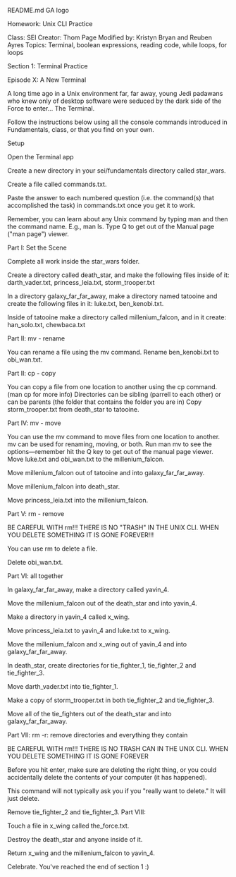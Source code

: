 README.md
GA logo

Homework: Unix CLI Practice

Class: SEI
Creator: Thom Page 
Modified by: Kristyn Bryan and Reuben Ayres 
Topics: Terminal, boolean expressions, reading code, while loops, for loops 

Section 1: Terminal Practice

Episode X: A New Terminal

A long time ago in a Unix environment far, far away, young Jedi padawans who knew only of desktop software were seduced by the dark side of the Force to enter… The Terminal.

Follow the instructions below using all the console commands introduced in Fundamentals, class, or that you find on your own.

Setup

Open the Terminal app

Create a new directory in your sei/fundamentals directory called star_wars.

Create a file called commands.txt.

Paste the answer to each numbered question (i.e. the command(s) that accomplished the task) in commands.txt once you get it to work.

Remember, you can learn about any Unix command by typing man and then the command name. E.g., man ls. Type Q to get out of the Manual page ("man page") viewer.

Part I: Set the Scene

Complete all work inside the star_wars folder.

Create a directory called death_star, and make the following files inside of it: darth_vader.txt, princess_leia.txt, storm_trooper.txt

In a directory galaxy_far_far_away, make a directory named tatooine and create the following files in it: luke.txt, ben_kenobi.txt.

Inside of tatooine make a directory called millenium_falcon, and in it create: han_solo.txt, chewbaca.txt


Part II: mv - rename

You can rename a file using the mv command.
Rename ben_kenobi.txt to obi_wan.txt.

Part II: cp - copy

You can copy a file from one location to another using the cp command. (man cp for more info)
Directories can be sibling (parrell to each other) or can be parents (the folder that contains the folder you are in)
Copy storm_trooper.txt from death_star to tatooine.

Part IV: mv - move

You can use the mv command to move files from one location to another. mv can be used for renaming, moving, or both. Run man mv to see the options—remember hit the Q key to get out of the manual page viewer.
Move luke.txt and obi_wan.txt to the millenium_falcon.

Move millenium_falcon out of tatooine and into galaxy_far_far_away.

Move millenium_falcon into death_star.

Move princess_leia.txt into the millenium_falcon.


Part V: rm - remove

BE CAREFUL WITH rm!!! THERE IS NO "TRASH" IN THE UNIX CLI. WHEN YOU DELETE SOMETHING IT IS GONE FOREVER!!!

You can use rm to delete a file.

Delete obi_wan.txt.

Part VI: all together

In galaxy_far_far_away, make a directory called yavin_4.

Move the millenium_falcon out of the death_star and into yavin_4.

Make a directory in yavin_4 called x_wing.

Move princess_leia.txt to yavin_4 and luke.txt to x_wing.

Move the millenium_falcon and x_wing out of yavin_4 and into galaxy_far_far_away.

In death_star, create directories for tie_fighter_1, tie_fighter_2 and tie_fighter_3.

Move darth_vader.txt into tie_fighter_1.

Make a copy of storm_trooper.txt in both tie_fighter_2 and tie_fighter_3.

Move all of the tie_fighters out of the death_star and into galaxy_far_far_away.


Part VII: rm -r: remove directories and everything they contain

BE CAREFUL WITH rm!!! THERE IS NO TRASH CAN IN THE UNIX CLI. WHEN YOU DELETE SOMETHING IT IS GONE FOREVER

Before you hit enter, make sure are deleting the right thing, or you could accidentally delete the contents of your computer (it has happened).

This command will not typically ask you if you "really want to delete." It will just delete.

Remove tie_fighter_2 and tie_fighter_3.
Part VIII:

Touch a file in x_wing called the_force.txt.

Destroy the death_star and anyone inside of it.

Return x_wing and the millenium_falcon to yavin_4.

Celebrate. You've reached the end of section 1 :)
